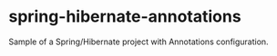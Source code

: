 # spring-hibernate-annotations
Sample of a Spring/Hibernate project with Annotations configuration.
